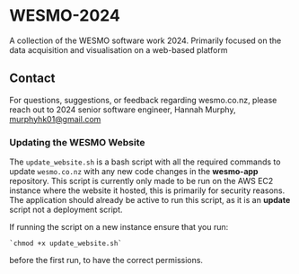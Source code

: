 # WESMO-2024
A collection of the WESMO software work 2024. Primarily focused on the data acquisition and visualisation on a web-based platform

## Contact
For questions, suggestions, or feedback regarding wesmo.co.nz, please reach out to 2024 senior software engineer, Hannah Murphy, murphyhk01@gmail.com

### Updating the WESMO Website
The `update_website.sh` is a bash script with all the required commands to update `wesmo.co.nz` with any new code changes in the **wesmo-app** repository. This script is currently only made to be run on the AWS EC2 instance where the website it hosted, this is primarily for security reasons. The application should already be active to run this script, as it is an **update** script not a deployment script.

If running the script on a new instance ensure that you run:

    `chmod +x update_website.sh`
    
before the first run, to have the correct permissions.